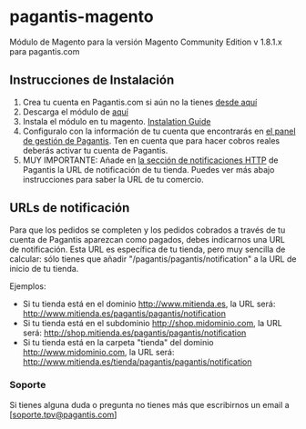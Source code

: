 pagantis-magento
================

Módulo de Magento para la versión Magento Community Edition v 1.8.1.x para pagantis.com

## Instrucciones de Instalación

1. Crea tu cuenta en Pagantis.com si aún no la tienes [desde aquí](https://bo.pagantis.com/users/sign_up)
2. Descarga el módulo de [aquí](https://github.com/pagantis/pagamastarde-magento/releases/download/1.0.0/PagaMasTarde-1.0.0.tgz)
3. Instala el módulo en tu magento. [Instalation Guide]()
4. Configuralo con la información de tu cuenta que encontrarás en [el panel de gestión de Pagantis](https://bo.pagantis.com/api). Ten en cuenta que para hacer cobros reales deberás activar tu cuenta de Pagantis.
5. MUY IMPORTANTE: Añade en [la sección de notificaciones HTTP](https://bo.pagantis.com/notifications) de Pagantis la URL de notificación de tu tienda. Puedes ver más abajo instrucciones para saber la URL de tu comercio.


## URLs de notificación

Para que los pedidos se completen y los pedidos cobrados a través de tu cuenta de Pagantis aparezcan como pagados, debes indicarnos una URL de notificación. Esta URL es específica de tu tienda, pero muy sencilla de calcular: sólo tienes que añadir "/pagantis/pagantis/notification" a la URL de inicio de tu tienda.

Ejemplos:

- Si tu tienda está en el dominio http://www.mitienda.es, la URL será: http://www.mitienda.es/pagantis/pagantis/notification
- Si tu tienda está en el subdominio http://shop.midominio.com, la URL será: http://shop.mitienda.es/pagantis/pagantis/notification
- Si tu tienda está en la carpeta "tienda" del dominio http://www.midominio.com, la URL será: http://www.mitienda.es/tienda/pagantis/pagantis/notification


### Soporte

Si tienes alguna duda o pregunta no tienes más que escribirnos un email a [soporte.tpv@pagantis.com]

